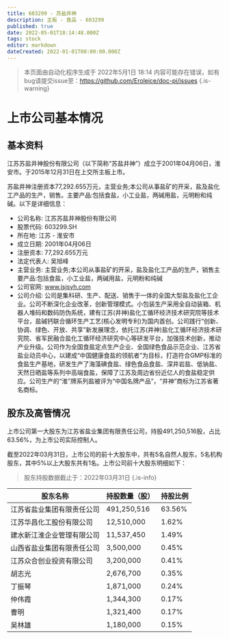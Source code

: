 ```yaml
---
title: 603299 - 苏盐井神
description: 主板 - 食品 - 603299
published: true
date: 2022-05-01T18:14:48.000Z
tags: stock
editor: markdown
dateCreated: 2022-01-01T00:00:00.000Z
---
```


> 本页面由自动化程序生成于 2022年5月1日 18:14
> 内容可能存在错误，如有bug请提交issue至：https://github.com/Eroleice/doc-pi/issues
{.is-warning}

# 上市公司基本情况

## 基本资料

江苏苏盐井神股份有限公司（以下简称“苏盐井神”）成立于2001年04月06日，淮安市。于2015年12月31日在上交所主板上市。

苏盐井神注册资本77,292.655万元，主营业务;本公司从事盐矿的开采，盐及盐化工产品的生产，销售。主要产品:包括食盐，小工业盐，两碱用盐，元明粉和纯碱。以下是详细信息：

- 公司名称: 江苏苏盐井神股份有限公司
- 股票代码: 603299.SH
- 所在地: 江苏 - 淮安市
- 成立日期: 2001年04月06日
- 注册资本: 77,292.655万元
- 法定代表人: 吴旭峰
- 主营业务: 主营业务;本公司从事盐矿的开采，盐及盐化工产品的生产，销售主要产品:包括食盐，小工业盐，两碱用盐，元明粉和纯碱
- 公司官网: www.jsjsyh.com
- 公司介绍: 公司是集科研、生产、配送、销售于一体的全国大型盐及盐化工企业。公司不断深化企业改革，创新管理模式。小包装生产采用全自动装箱、机器人堆码和数码防伪系统，建有江苏(井神)盐化工循环经济技术研究院等技术平台，盐碱钙联合循环生产工艺(核心发明专利)为国内首创。公司践行“创新、协调、绿色、开放、共享”新发展理念，依托江苏(井神)盐化工循环经济技术研究院、省军民融合盐化工循环经济研究中心等研发平台，加强技术创新，推动产业升级。公司作为全国食盐定点生产企业、全国绿色食品示范企业、江苏省盐业动员中心，以建成“中国健康食盐的领航者”为目标，打造符合GMP标准的食盐生产基地，研发生产了海藻碘食盐、绿色食品食盐、深井岩盐、低钠盐、天然日晒盐等系列中高端食盐，保障了江苏及周边省份近亿人的食盐稳定供应。公司生产的“淮”牌系列盐被评为“中国名牌产品”，“井神”商标为江苏省著名商标。


## 股东及高管情况

上市公司第一大股东为江苏省盐业集团有限责任公司，持股491,250,516股，占比63.56%，为上市公司实际控制人。

截至2022年03月31日，上市公司的前十大股东中，共有5名自然人股东，5名机构股东，其中5%以上大股东共有1名。上市公司前十大股东明细如下：

> 股东持股数据截止于：2022年03月31日
{.is-info}

| 股东名称 | 持股数量（股） | 持股比例 |
| --- | --- | --- |
| 江苏省盐业集团有限责任公司 | 491,250,516 | 63.56% |
| 江苏华昌化工股份有限公司 | 12,510,000 | 1.62% |
| 建水新江淮企业管理有限公司 | 11,537,450 | 1.49% |
| 山西省盐业集团有限责任公司 | 3,500,000 | 0.45% |
| 江苏众合创业投资有限公司 | 3,200,000 | 0.41% |
| 胡志光 | 2,676,700 | 0.35% |
| 丁振琴 | 1,871,000 | 0.24% |
| 仲伟霞 | 1,344,300 | 0.17% |
| 曹明 | 1,321,400 | 0.17% |
| 吴林雄 | 1,180,000 | 0.15% |




